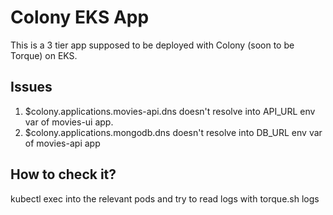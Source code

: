 # Colony EKS App
This is a 3 tier app supposed to be deployed with Colony (soon to be Torque) on EKS.
## Issues
1.  $colony.applications.movies-api.dns doesn't resolve into API_URL env var of movies-ui app.
2.  $colony.applications.mongodb.dns doesn't resolve into DB_URL env var of movies-api app

## How to check it?
kubectl exec into the relevant pods and try to read logs with torque.sh logs 